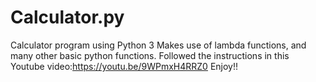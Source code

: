 # Calculator.py
Calculator program using Python 3
Makes use of lambda functions, and many other basic python functions.
Followed the instructions in this Youtube video:https://youtu.be/9WPmxH4RRZ0
Enjoy!!
